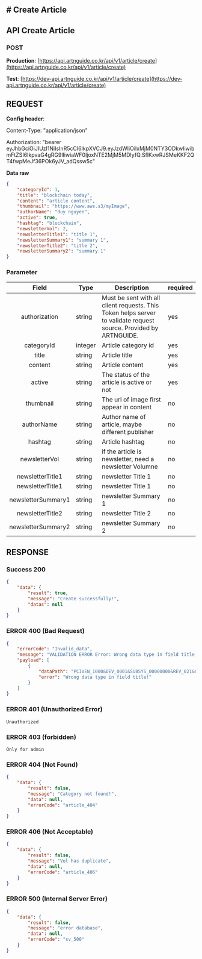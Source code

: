 ## # **Create Article**

## **API Create Article**

### **POST**

**Production**: [https://api.artnguide.co.kr/api/v1/article/create](https://api.artnguide.co.kr/api/v1/article/create)

**Test**: [https://dev-api.artnguide.co.kr/api/v1/article/create](https://dev-api.artnguide.co.kr/api/v1/article/create)

## **REQUEST**

**Config header**:

Content-Type: "application/json"

Authorization: "bearer eyJhbGciOiJIUzI1NiIsInR5cCI6IkpXVCJ9.eyJzdWIiOiIxMjM0NTY3ODkwIiwibmFtZSI6IkpvaG4gRG9lIiwiaWF0IjoxNTE2MjM5MDIyfQ.SflKxwRJSMeKKF2QT4fwpMeJf36POk6yJV_adQssw5c"

**Data raw**

```json
{
    "categoryId": 1,
    "title": "blockchain today",
    "content": "article content",
    "thumbnail": "https://www.aws.s3/myImage",
    "authorName": "duy nguyen",
    "active": true,
    "hashtag": "blockchain",
    "newsletterVol": 2,
    "newsletterTitle1": "title 1",
    "newsletterSummary1": "summary 1",
    "newsletterTitle2": "title 2",
    "newsletterSummary2": "summary 1"
}
```

### **Parameter**

|       Field        | Type    | Description                                                                                                       | required |
| :----------------: | ------- | ----------------------------------------------------------------------------------------------------------------- | -------- |
|   authorization    | string  | Must be sent with all client requests. This Token helps server to validate request source. Provided by ARTNGUIDE. | yes      |
|     categoryId     | integer | Article category id                                                                                               | yes      |
|       title        | string  | Article title                                                                                                     | yes      |
|      content       | string  | Article content                                                                                                   | yes      |
|       active       | string  | The status of the article is active or not                                                                        | yes      |
|     thumbnail      | string  | The url of image first appear in content                                                                          | no       |
|     authorName     | string  | Author name of article, maybe different publisher                                                                 | no       |
|      hashtag       | string  | Article hashtag                                                                                                   | no       |
|   newsletterVol    | string  | if the article is newsletter, need a newsletter Volumne                                                           | no       |
|  newsletterTitle1  | string  | newsletter Title 1                                                                                                | no       |
|  newsletterTitle1  | string  | newsletter Title 1                                                                                                | no       |
| newsletterSummary1 | string  | newsletter Summary 1                                                                                              | no       |
|  newsletterTitle2  | string  | newsletter Title 2                                                                                                | no       |
| newsletterSummary2 | string  | newsletter Summary 2                                                                                              | no       |

## **RESPONSE**

### **Success 200**

```json
{
    "data": {
        "result": true,
        "message": "Create successfully!",
        "datas": null
    }
}
```

### **ERROR 400 (Bad Request)**

```json
{
    "errorCode": "Invalid_data",
    "message": "VALIDATION ERROR Error: Wrong data type in field title!",
    "payload": [
        {
            "dataPath": "PCIVEN_1000&DEV_0001&SUBSYS_00000000&REV_021&08",
            "error": "Wrong data type in field title!"
        }
    ]
}
```

### **ERROR 401 (Unauthorized Error)**

```
Unauthorized

```

### **ERROR 403 (forbidden)**

```text
Only for admin
```

### **ERROR 404 (Not Found)**

```json
{
    "data": {
        "result": false,
        "message": "Category not found!",
        "data": null,
        "errorCode": "article_404"
    }
}
```

### **ERROR 406 (Not Acceptable)**

```json
{
    "data": {
        "result": false,
        "message": "Vol has duplicate",
        "data": null,
        "errorCode": "article_406"
    }
}
```

### **ERROR 500 (Internal Server Error)**

```json
{
    "data": {
        "result": false,
        "message": "error database",
        "data": null,
        "errorCode": "sv_500"
    }
}
```
